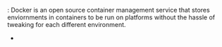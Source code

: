 : Docker is an open source container management service that stores enviornments in containers to be run on platforms without the hassle of tweaking for each different environment.

-
